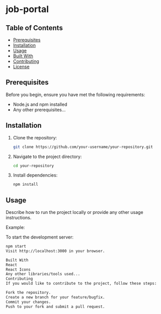 # job-portal
## Table of Contents

- [Prerequisites](#prerequisites)
- [Installation](#installation)
- [Usage](#usage)
- [Built With](#built-with)
- [Contributing](#contributing)
- [License](#license)

## Prerequisites

Before you begin, ensure you have met the following requirements:

- Node.js and npm installed
- Any other prerequisites...

## Installation

1. Clone the repository:

    ```bash
    git clone https://github.com/your-username/your-repository.git
    ```

2. Navigate to the project directory:

    ```bash
    cd your-repository
    ```

3. Install dependencies:

    ```bash
    npm install
    ```

## Usage

Describe how to run the project locally or provide any other usage instructions.

Example:

To start the development server:

```bash
npm start
Visit http://localhost:3000 in your browser.

Built With
React
React Icons
Any other libraries/tools used...
Contributing
If you would like to contribute to the project, follow these steps:

Fork the repository.
Create a new branch for your feature/bugfix.
Commit your changes.
Push to your fork and submit a pull request.
